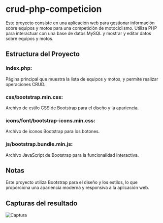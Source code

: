 # crud-php-competicion

Este proyecto consiste en una aplicación web para gestionar información sobre equipos y motos para una competición de motociclismo. Utiliza PHP para interactuar con una base de datos MySQL y mostrar y editar datos sobre equipos y motos.

## Estructura del Proyecto

### index.php: 
Página principal que muestra la lista de equipos y motos, y permite realizar operaciones CRUD.
### css/bootstrap.min.css:
Archivo de estilo CSS de Bootstrap para el diseño y la apariencia.
### icons/font/bootstrap-icons.min.css: 
Archivo de iconos Bootstrap para los botones.
### js/bootstrap.bundle.min.js: 
Archivo JavaScript de Bootstrap para la funcionalidad interactiva.

## Notas
Este proyecto utiliza Bootstrap para el diseño y los estilos, lo que proporciona una apariencia moderna y responsiva a la aplicación web.

## Capturas del resultado

![Captura](https://github.com/CristinaFdezFdez/crud-php-competicion/assets/155740893/d0bfec59-0ade-4d7e-814c-2705c1376dfc)
